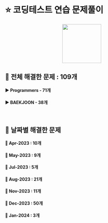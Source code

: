 # ⭐ 코딩테스트 연습 문제풀이
<div align="center"><img src="https://github.com/ChaeYami/ChaeYami/assets/120750451/7c8742a2-96f5-4f80-948f-fc5fc8afdcd2" width="128"/></div>

## 📑 전체 해결한 문제 : 109개
#### ▶️ Programmers - 71개
#### ▶️ BAEKJOON - 38개


<br>

## 📑 날짜별 해결한 문제 
#### 💜 Apr-2023 : 10개
#### 💜 May-2023 : 9개
#### 💜 Jul-2023 : 5개
#### 💜 Aug-2023 : 21개
#### 💜 Nov-2023 : 11개
#### 💜 Dec-2023 : 50개
#### 💜 Jan-2024 : 3개

